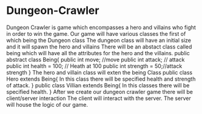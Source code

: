 # Dungeon-Crawler
Dungeon Crawler is game which encompasses a hero and villains who fight in order to win the game. 
Our game will have various classes the first of which being the Dungeon class
The dungeon class will have an initial size and it will spawn the hero and villains
There will be an abstact class called being which will have all the attributes for the hero and the villains. 
public abstract class Being{
    public int move; //move
    public int attack; // attack
    public int health = 100; // Heath at 100
    public int strength = 50;//attack strength
}
The hero and villain class will exten the being Class
public class Hero extends Being{
    In this class there will be specified health and strength of attack.
}
public class Villian extends Being{
    In this classes there will be specified health. 
}
After we create our dungeon crawler game there will be client/server interaction
The client will interact with the server. 
The server will house the logic of our game. 
